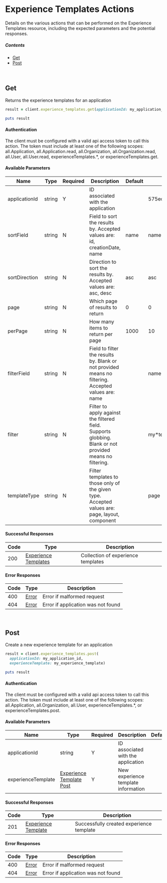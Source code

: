 # Experience Templates Actions

Details on the various actions that can be performed on the
Experience Templates resource, including the expected
parameters and the potential responses.

##### Contents

*   [Get](#get)
*   [Post](#post)

<br/>

## Get

Returns the experience templates for an application

```ruby
result = client.experience_templates.get(applicationId: my_application_id)

puts result
```

#### Authentication
The client must be configured with a valid api access token to call this
action. The token must include at least one of the following scopes:
all.Application, all.Application.read, all.Organization, all.Organization.read, all.User, all.User.read, experienceTemplates.*, or experienceTemplates.get.

#### Available Parameters

| Name | Type | Required | Description | Default | Example |
| ---- | ---- | -------- | ----------- | ------- | ------- |
| applicationId | string | Y | ID associated with the application |  | 575ec8687ae143cd83dc4a97 |
| sortField | string | N | Field to sort the results by. Accepted values are: id, creationDate, name | name | name |
| sortDirection | string | N | Direction to sort the results by. Accepted values are: asc, desc | asc | asc |
| page | string | N | Which page of results to return | 0 | 0 |
| perPage | string | N | How many items to return per page | 1000 | 10 |
| filterField | string | N | Field to filter the results by. Blank or not provided means no filtering. Accepted values are: name |  | name |
| filter | string | N | Filter to apply against the filtered field. Supports globbing. Blank or not provided means no filtering. |  | my*template |
| templateType | string | N | Filter templates to those only of the given type. Accepted values are: page, layout, component |  | page |

#### Successful Responses

| Code | Type | Description |
| ---- | ---- | ----------- |
| 200 | [Experience Templates](_schemas.md#experience-templates) | Collection of experience templates |

#### Error Responses

| Code | Type | Description |
| ---- | ---- | ----------- |
| 400 | [Error](_schemas.md#error) | Error if malformed request |
| 404 | [Error](_schemas.md#error) | Error if application was not found |

<br/>

## Post

Create a new experience template for an application

```ruby
result = client.experience_templates.post(
  applicationId: my_application_id,
  experienceTemplate: my_experience_template)

puts result
```

#### Authentication
The client must be configured with a valid api access token to call this
action. The token must include at least one of the following scopes:
all.Application, all.Organization, all.User, experienceTemplates.*, or experienceTemplates.post.

#### Available Parameters

| Name | Type | Required | Description | Default | Example |
| ---- | ---- | -------- | ----------- | ------- | ------- |
| applicationId | string | Y | ID associated with the application |  | 575ec8687ae143cd83dc4a97 |
| experienceTemplate | [Experience Template Post](_schemas.md#experience-template-post) | Y | New experience template information |  | [Experience Template Post Example](_schemas.md#experience-template-post-example) |

#### Successful Responses

| Code | Type | Description |
| ---- | ---- | ----------- |
| 201 | [Experience Template](_schemas.md#experience-template) | Successfully created experience template |

#### Error Responses

| Code | Type | Description |
| ---- | ---- | ----------- |
| 400 | [Error](_schemas.md#error) | Error if malformed request |
| 404 | [Error](_schemas.md#error) | Error if application was not found |
